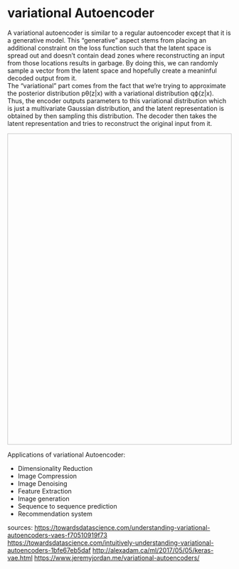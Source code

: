 # variational Autoencoder
A variational autoencoder is similar to a regular autoencoder except that it is a generative model. This “generative” aspect stems from placing an additional constraint on the loss function such that the latent space is spread out and doesn’t contain dead zones where reconstructing an input from those locations results in garbage. By doing this, we can randomly sample a vector from the latent space and hopefully create a meaninful decoded output from it.  
The “variational” part comes from the fact that we’re trying to approximate the posterior distribution pθ(z|x) with a variational distribution qϕ(z|x). Thus, the encoder outputs parameters to this variational distribution which is just a multivariate Gaussian distribution, and the latent representation is obtained by then sampling this distribution. The decoder then takes the latent representation and tries to reconstruct the original input from it.  

<img name="image/VAE_architecturee.png" width=600 height=700>  

Applications of variational Autoencoder: 
* Dimensionality Reduction
* Image Compression
* Image Denoising
* Feature Extraction
* Image generation
* Sequence to sequence prediction
* Recommendation system



sources:
https://towardsdatascience.com/understanding-variational-autoencoders-vaes-f70510919f73
https://towardsdatascience.com/intuitively-understanding-variational-autoencoders-1bfe67eb5daf
http://alexadam.ca/ml/2017/05/05/keras-vae.html
https://www.jeremyjordan.me/variational-autoencoders/

